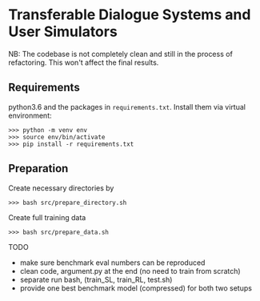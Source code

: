 # Transferable Dialogue Systems and User Simulators

NB: The codebase is not completely clean and still in the process of refactoring. This won't affect the final results.

## Requirements
python3.6 and the packages in `requirements.txt`. Install them via virtual environment:
```console
>>> python -m venv env
>>> source env/bin/activate
>>> pip install -r requirements.txt
```

## Preparation
Create necessary directories by
```console
>>> bash src/prepare_directory.sh
```

Create full training data
```console
>>> bash src/prepare_data.sh
```


TODO
- make sure benchmark eval numbers can be reproduced
- clean code, argument.py at the end
  (no need to train from scratch)
- separate run bash, (train_SL, train_RL, test.sh)
- provide one best benchmark model (compressed) for both two setups 

